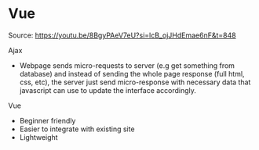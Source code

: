# Vue

Source:
https://youtu.be/8BgyPAeV7eU?si=lcB_ojJHdEmae6nF&t=848

Ajax
* Webpage sends micro-requests to server (e.g get something from database) and instead of sending the whole page response (full html, css, etc), the server just send micro-response with necessary data that javascript can use to update the interface accordingly.

Vue
* Beginner friendly
* Easier to integrate with existing site
* Lightweight